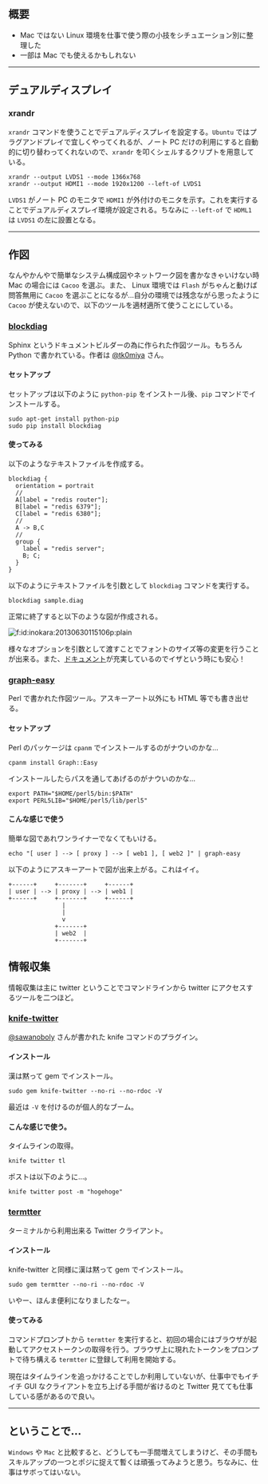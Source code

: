 ## 概要

 * Mac ではない Linux 環境を仕事で使う際の小技をシチュエーション別に整理した
 * 一部は Mac でも使えるかもしれない 

***
  
## デュアルディスプレイ

### xrandr

`xrandr`  コマンドを使うことでデュアルディスプレイを設定する。`Ubuntu` ではプラグアンドプレイで宜しくやってくれるが、ノート PC だけの利用にすると自動的に切り替わってくれないので、`xrandr`  を叩くシェルするクリプトを用意している。

```
xrandr --output LVDS1 --mode 1366x768
xrandr --output HDMI1 --mode 1920x1200 --left-of LVDS1
```

`LVDS1` がノート PC  のモニタで `HDMI1` が外付けのモニタを示す。これを実行することでデュアルディスプレイ環境が設定される。ちなみに `--left-of` で `HDML1` は `LVDS1` の左に設置となる。

***

## 作図

なんやかんやで簡単なシステム構成図やネットワーク図を書かなきゃいけない時  Mac の場合には `Cacoo` を選ぶ。また、 Linux 環境では `Flash` がちゃんと動けば問答無用に `Cacoo` を選ぶことになるが…自分の環境では残念ながら思ったように `Cacoo` が使えないので、以下のツールを適材適所て使うことにしている。

### [blockdiag](http://blockdiag.com/ja/blockdiag/)

Sphinx というドキュメントビルダーの為に作られた作図ツール。もちろん Python で書かれている。作者は [@tk0miya](https://twitter.com/tk0miya) さん。

#### セットアップ

セットアップは以下のように `python-pip` をインストール後、`pip` コマンドでインストールする。

```
sudo apt-get install python-pip
sudo pip install blockdiag
```

#### 使ってみる

以下のようなテキストファイルを作成する。

```
blockdiag {
  orientation = portrait
  //
  A[label = "redis router"];
  B[label = "redis 6379"];
  C[label = "redis 6380"];
  //
  A -> B,C
  //
  group {
    label = "redis server";
    B; C;
  }
}
```

以下のようにテキストファイルを引数として `blockdiag` コマンドを実行する。

```
blockdiag sample.diag
```

正常に終了すると以下のような図が作成される。

<p><span itemscope itemtype="http://schema.org/Photograph"><img src="http://cdn-ak.f.st-hatena.com/images/fotolife/i/inokara/20130630/20130630115106.png" alt="f:id:inokara:20130630115106p:plain" title="f:id:inokara:20130630115106p:plain" class="hatena-fotolife" itemprop="image"></span></p>

様々なオプションを引数として渡すことでフォントのサイズ等の変更を行うことが出来る。また、[ドキュメント](http://blockdiag.com/ja/blockdiag/)が充実しているのでイザという時にも安心！

### [graph-easy](http://search.cpan.org/~tels/Graph-Easy/)

Perl で書かれた作図ツール。アスキーアート以外にも HTML 等でも書き出せる。

#### セットアップ

Perl のパッケージは `cpanm` でインストールするのがナウいのかな...

```
cpanm install Graph::Easy
```

インストールしたらパスを通してあげるのがナウいのかな...

```
export PATH="$HOME/perl5/bin:$PATH"
export PERL5LIB="$HOME/perl5/lib/perl5"
```

#### こんな感じで使う

簡単な図であれワンライナーでなくてもいける。

```
echo "[ user ] --> [ proxy ] --> [ web1 ], [ web2 ]" | graph-easy
```

以下のようにアスキーアートで図が出来上がる。これはイイ。

```
+------+     +-------+     +------+
| user | --> | proxy | --> | web1 |
+------+     +-------+     +------+
               |
               |
               v
             +-------+
             | web2  |
             +-------+

```

## 情報収集

情報収集は主に twitter ということでコマンドラインから twitter にアクセスするツールを二つほど。

### [knife-twitter](https://github.com/higanworks/knife-twitter)

[@sawanoboly](https://twitter.com/sawanoboly) さんが書かれた knife コマンドのプラグイン。

#### インストール

漢は黙って gem でインストール。

```
sudo gem knife-twitter --no-ri --no-rdoc -V
```

最近は `-V` を付けるのが個人的なブーム。

#### こんな感じで使う。

タイムラインの取得。

```
knife twitter tl
```

ポストは以下のように...。

```
knife twitter post -m "hogehoge"
```

### [termtter](https://github.com/jugyo/termtter)

ターミナルから利用出来る Twitter クライアント。

#### インストール

knife-twitter と同様に漢は黙って gem でインストール。

```
sudo gem termtter --no-ri --no-rdoc -V
```

いやー、ほんま便利になりましたなー。

#### 使ってみる

コマンドプロンプトから `termtter` を実行すると、初回の場合にはブラウザが起動してアクセストークンの取得を行う。ブラウザ上に現れたトークンをプロンプトで待ち構える `termtter` に登録して利用を開始する。

現在はタイムラインを追っかけることでしか利用していないが、仕事中でもイチイチ GUI なクライアントを立ち上げる手間が省けるのと Twitter 見てても仕事している感があるので良い。

***

## ということで…

`Windows` や `Mac` と比較すると、どうしても一手間増えてしまうけど、その手間もスキルアップの一つとポジに捉えて暫くは頑張ってみようと思う。ちなみに、仕事はサボってはいない。
